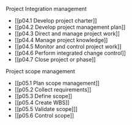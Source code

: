 Project Integration management
* [[p04.1 Develop project charter]]
* [[p04.2 Develop project management plan]]
* [[p04.3 Direct and manage project work]]
* [[p04.4 Manage project knowledge]]
* [[p04.5 Monitor and control project work]]
* [[p04.6 Perform integrated change control]]
* [[p04.7 Close project or phase]]

Project scope management
* [[p05.1 Plan scope management]]
* [[p05.2 Collect requirements]]
* [[p05.3 Define scope]]
* [[p05.4 Create WBS]]
* [[p05.5 Validate scope]]]
* [[p05.6 Control scope]]


